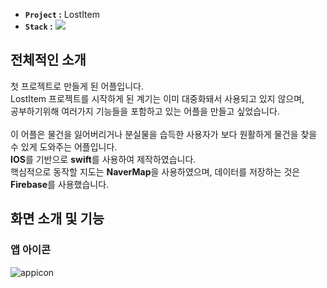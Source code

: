 - **`Project` :** LostItem <br>
- **`Stack` :** <img src="https://img.shields.io/badge/Swift-F05138?style=for-the-badge&logo=Swift&logoColor=white">

## 전체적인 소개

첫 프로젝트로 만들게 된 어플입니다. <br>
LostItem 프로젝트를 시작하게 된 계기는 이미 대중화돼서 사용되고 있지 않으며,<br>
공부하기위해 여러가지 기능들을 포함하고 있는 어플을 만들고 싶었습니다.<br><br>
이 어플은 물건을 잃어버리거나 분실물을 습득한 사용자가 보다 원활하게 물건을 찾을 수 있게 도와주는 어플입니다. <br>
**IOS**를 기반으로 **swift**를 사용하여 제작하였습니다.<br>
핵심적으로 동작할 지도는 **NaverMap**을 사용하였으며, 데이터를 저장하는 것은 **Firebase**를 사용했습니다.<br>


## 화면 소개 및 기능


### 앱 아이콘
![appicon](https://github.com/KIMJEONGHYEON1016/LostItem/assets/127102729/97f6aac1-eb8c-4ed0-824f-67690c5e2eac)
